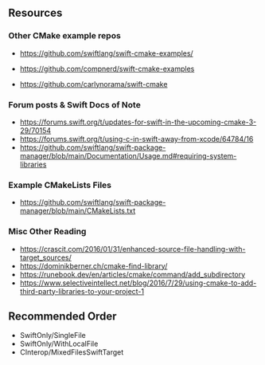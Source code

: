 ## Resources

### Other CMake example repos
- https://github.com/swiftlang/swift-cmake-examples/
- https://github.com/compnerd/swift-cmake-examples

- https://github.com/carlynorama/swift-cmake


### Forum posts & Swift Docs of Note
- https://forums.swift.org/t/updates-for-swift-in-the-upcoming-cmake-3-29/70154
- https://forums.swift.org/t/using-c-in-swift-away-from-xcode/64784/16
- https://github.com/swiftlang/swift-package-manager/blob/main/Documentation/Usage.md#requiring-system-libraries

### Example CMakeLists Files
- https://github.com/swiftlang/swift-package-manager/blob/main/CMakeLists.txt


### Misc Other Reading
- https://crascit.com/2016/01/31/enhanced-source-file-handling-with-target_sources/
- https://dominikberner.ch/cmake-find-library/
- https://runebook.dev/en/articles/cmake/command/add_subdirectory
- https://www.selectiveintellect.net/blog/2016/7/29/using-cmake-to-add-third-party-libraries-to-your-project-1


## Recommended Order

- SwiftOnly/SingleFile
- SwiftOnly/WithLocalFile
- CInterop/MixedFilesSwiftTarget
